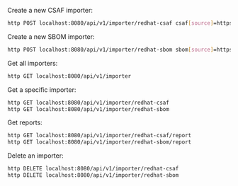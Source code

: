 Create a new CSAF importer:

```bash
http POST localhost:8080/api/v1/importer/redhat-csaf csaf[source]=https://redhat.com/.well-known/csaf/provider-metadata.json csaf[disabled]:=false csaf[onlyPatterns][]="^cve-2023-" csaf[period]=30s csaf[v3Signatures]:=true
```

Create a new SBOM importer:

```bash
http POST localhost:8080/api/v1/importer/redhat-sbom sbom[source]=https://access.redhat.com/security/data/sbom/beta/ sbom[keys][]=https://access.redhat.com/security/data/97f5eac4.txt#77E79ABE93673533ED09EBE2DCE3823597F5EAC4 sbom[disabled]:=false sbom[onlyPatterns][]=quarkus sbom[period]=30s sbom[v3Signatures]:=true
```

Get all importers:

```bash
http GET localhost:8080/api/v1/importer
```

Get a specific importer:

```bash
http GET localhost:8080/api/v1/importer/redhat-csaf
http GET localhost:8080/api/v1/importer/redhat-sbom
```

Get reports:

```bash
http GET localhost:8080/api/v1/importer/redhat-csaf/report
http GET localhost:8080/api/v1/importer/redhat-sbom/report
```

Delete an importer:

```bash
http DELETE localhost:8080/api/v1/importer/redhat-csaf
http DELETE localhost:8080/api/v1/importer/redhat-sbom
```
